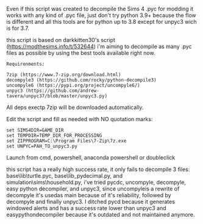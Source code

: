 
Even if this script was created to decompile the Sims 4 .pyc for modding it works with any kind of .pyc file, just don't try python 3.9+ because the flow is different and all this tools are for python up to 3.8 except for unpyc3 wich is for 3.7.

this script is based on darkkitten30's script (https://modthesims.info/t/532644) i'm aiming to decompile as many .pyc 
files as possible by using the best tools available right now.

```
Requirenments:

7zip (https://www.7-zip.org/download.html)
decompyle3 (https://github.com/rocky/python-decompile3)
uncompyle6 (https://pypi.org/project/uncompyle6/)
unpyc3 (https://github.com/andrew-tavera/unpyc37/blob/master/unpyc3.py)
```
All deps exectp 7zip will be downloaded automatically.

Edit the script and fill as needed with NO quotation marks:  

```
set SIMS4DIR=GAME_DIR
set TEMPDIR=TEMP_DIR_FOR_PROCESSING
set ZIPPROGRAM=C:\Program Files\7-Zip\7z.exe
set UNPYC=PAH_TO_unpyc3.py
```

Launch from cmd, powershell, anaconda powershell or doubleclick


this script has a really high success rate, it only fails to decompile 3 files: base\lib\turtle.pyc, base\lib\_pydecimal.py, and simulation\sims\household.py, i've tried pycdc, uncompyle, decompyle, easy python decompiler, and unpyc3, since uncompyleis a rewrite of decompyle it's usedas main because of it's reliability, followed by decompyle and  finally unpyc3. I ditched pycd because it generates windowed alerts and has a success rate lower than unpyc3 and easypythondecompiler because it's outdated and not maintained anymore.



